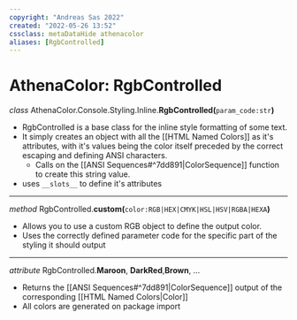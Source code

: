 ```yaml
---
copyright: "Andreas Sas 2022"
created: "2022-05-26 13:52"
cssclass: metaDataHide athenacolor
aliases: [RgbControlled]
---
```


# AthenaColor: RgbControlled
*class* AthenaColor.Console.Styling.Inline.**RgbControlled(**`param_code:str`**)**
- RgbControlled is a base class for the inline style formatting of some text.
- It simply creates an object with all the [[HTML Named Colors]] as it's attributes, with it's values being the color itself preceded by the correct escaping and defining ANSI characters.
    - Calls on the [[ANSI Sequences#^7dd891|ColorSequence]] function to create this string value.
- uses `__slots__` to define it's attributes

---
*method* RgbControlled.**custom(**`color:RGB|HEX|CMYK|HSL|HSV|RGBA|HEXA`**)**
- Allows you to use a custom RGB object to define the output color.
- Uses the correctly defined parameter code for the specific part of the styling it should output

---
*attribute* RgbControlled.**Maroon**, **DarkRed**,**Brown**, ...
- Returns the [[ANSI Sequences#^7dd891|ColorSequence]] output of the corresponding [[HTML Named Colors|Color]]
- All colors are generated on package import

